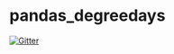# pandas_degreedays

[![Gitter](https://badges.gitter.im/Join%20Chat.svg)](https://gitter.im/scls19fr/pandas_degreedays?utm_source=badge&utm_medium=badge&utm_campaign=pr-badge&utm_content=badge)